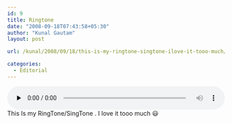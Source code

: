```yaml
---
id: 9
title: Ringtone
date: "2008-09-18T07:43:58+05:30"
author: "Kunal Gautam"
layout: post

url: /kunal/2008/09/18/this-is-my-ringtone-singtone-ilove-it-tooo-much/

categories:
  - Editorial
---
```


<audio controls="controls" id="audio-558-1" preload="none" style="width: 100%;"><source src="/post/9/ringtone.mp3" type="audio/mpeg"></source></post/9/ringtone.mp3></audio>This Is my RingTone/SingTone . I love it tooo much 😃
